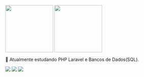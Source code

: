 
<div>
    <img align="center" height="150" src="https://github-readme-stats-git-masterrstaa-rickstaa.vercel.app/api?username=otaviosbms&show_icons=true&theme=nightowl&include_all_commits=true">
    <img align="center" height="150" src="https://github-readme-stats-git-masterrstaa-rickstaa.vercel.app/api/top-langs/?username=otaviosbms&layout=compact&&theme=nightowl">

  </div>

<div>
  <p></p>
  🌱 Atualmente estudando PHP Laravel e Bancos de Dados(SQL).
  <p></p>
</div>

 <a href="https://www.linkedin.com/in/otaviosbms/" target="_blank"><img src="https://img.shields.io/badge/-LinkedIn-%230077B5?style=for-the-badge&logo=linkedin&logoColor=white"></a> 
   <a href="https://www.instagram.com/otaviosbms/" target="_blank"><img src="https://img.shields.io/badge/-Instagram-%23E4405F?style=for-the-badge&logo=instagram&logoColor=white"></a>
      <a href="https://otaviosbms.github.io/portfolio" target="_blank"><img src="https://img.shields.io/badge/-Portfolio-grey"></a>
<!--
**otaviosbms/otaviosbms** is a ✨ _special_ ✨ repository because its `README.md` (this file) appears on your GitHub profile.

Here are some ideas to get you started:

- 🔭 I’m currently working on ...
- 🌱 I’m currently learning ...
- 👯 I’m looking to collaborate on ...
- 🤔 I’m looking for help with ...
- 💬 Ask me about ...
- 📫 How to reach me: ...
- 😄 Pronouns: ...
- ⚡ Fun fact: ...
-->
